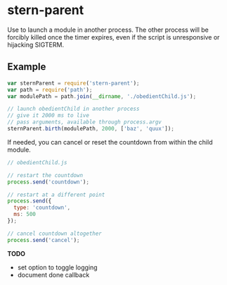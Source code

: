 # stern-parent

Use to launch a module in another process.  The other process will be forcibly killed once the timer expires, even if the script is unresponsive or hijacking SIGTERM.

## Example

```js
var sternParent = require('stern-parent');
var path = require('path');
var modulePath = path.join(__dirname, './obedientChild.js');

// launch obedientChild in another process
// give it 2000 ms to live
// pass arguments, available through process.argv
sternParent.birth(modulePath, 2000, ['baz', 'quux']);
```

If needed, you can cancel or reset the countdown from within the child module.

```js
// obedientChild.js

// restart the countdown
process.send('countdown');

// restart at a different point
process.send({
  type: 'countdown',
  ms: 500
});

// cancel countdown altogether
process.send('cancel');
```


**TODO**
* set option to toggle logging
* document done callback